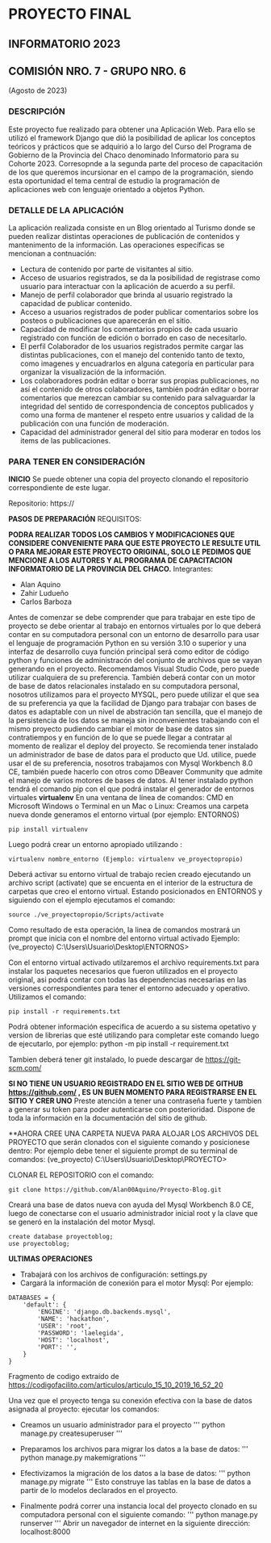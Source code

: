 # PROYECTO FINAL
## INFORMATORIO 2023
## COMISIÓN NRO. 7 - GRUPO NRO. 6
(Agosto de 2023)

### __DESCRIPCIÓN__ 
Este proyecto fue realizado para obtener una Aplicación Web.
Para ello se utilizó el framework Django que dió la posibilidad de aplicar los conceptos teóricos y prácticos que se adquirió a lo largo del Curso del Programa de Gobierno de la Provincia del Chaco denominado Informatorio para su Cohorte 2023.
Corresopnde a la segunda parte del proceso de capacitación de los que queremos incursionar en el campo de la programación, siendo esta oportunidad el tema central de estudio la programación de aplicaciones web con lenguaje orientado a objetos Python.

### __DETALLE DE LA APLICACIÓN__
La aplicación realizada consiste en un Blog orientado al Turismo donde se pueden realizar distintas operaciones de publicación de contenidos y mantenimento de la información.
Las operaciones específicas se mencionan a contnuación:
- Lectura de contenido por parte de visitantes al sitio.
- Acceso de usuarios registrados, se da la posibilidad de registrase como usuario para interactuar con la aplicación de acuerdo a su perfil.
- Manejo de perfil colaborador que brinda al usuario registrado la capacidad de publicar contenido.
- Acceso a usuarios registrados de poder publicar comentarios sobre los posteos o publicaciones que aparecerán en el sitio.
- Capacidad de modificar los comentarios propios de cada usuario registrado con función de edición o borrado en caso de necesitarlo.
- El perfil Colaborador de los usuarios registrados permite cargar las distintas publicaciones, con el manejo del contenido tanto de texto, como imagenes y encuadrarlos en alguna categoría en particular para organizar la visualización de la información.
- Los colaboradores podrán editar o borrar sus propias publicaciones, no así el contenido de otros colaboradores, también podrán editar o borrar comentarios que merezcan cambiar su contenido para salvaguardar la integridad del sentido de correspondencia de conceptos publicados y como una forma de mantener el respeto entre usuarios y calidad de la publicación con una función de moderación.
- Capacidad del administrador general del sitio para moderar en todos los items de las publicaciones.

### PARA TENER EN CONSIDERACIÓN

__INICIO__
Se puede obtener una copia del proyecto clonando el repositorio correspondiente de este lugar.

Repositorio: https://

__PASOS DE PREPARACIÓN__
REQUISITOS:

**PODRA REALIZAR TODOS LOS CAMBIOS Y MODIFICACIONES QUE CONSIDERE CONVENIENTE PARA QUE ESTE PROYECTO LE RESULTE UTIL O PARA MEJORAR ESTE PROYECTO ORIGINAL, SOLO LE PEDIMOS QUE MENCIONE A LOS AUTORES Y AL PROGRAMA DE CAPACITACION INFORMATORIO DE LA PROVINCIA DEL CHACO.**
Integrantes:
- Alan Aquino
- Zahir Ludueño
- Carlos Barboza

Antes de comenzar se debe comprender que para trabajar en este tipo de proyecto se debe orientar al trabajo en entornos virtuales por lo que deberá contar en su computadora personal con un entorno de desarrollo para usar el lenguaje de programación Python en su versión 3.10 o superior y una interfaz de desarrollo cuya función principal será como editor de código python y funciones de administracón del conjunto de archivos que se vayan generando en el proyecto.
Recomendamos Visual Studio Code, pero puede utilizar cualquiera de su preferencia.
También deberá contar con un motor de base de datos relacionales instalado en su computadora personal, nosotros utilizamos para el proyecto MYSQL, pero puede utilizar el que sea de su preferencia ya que la facilidad de Django para trabajar con bases de datos es adaptable con un nivel de abstración tan sencilla, que el manejo de la persistencia de los datos se maneja sin inconvenientes trabajando con el mismo proyecto pudiendo cambiar el motor de base de datos sin contratiempos y en función de lo que se puede llegar a contratar al momento de realizar el deploy del proyecto.
Se recomienda tener instalado un administrador de base de datos para el producto que Ud. utilice, puede usar el de su preferencia, nosotros trabajamos con Mysql Workbench 8.0 CE, también puede hacerlo con otros como DBeaver Community que admite el manejo de varios motores de bases de datos.
Al tener instalado python tendrá el comando pip con el que podrá instalar el generador de entornos virtuales **virtualenv**
En una ventana de línea de comandos: CMD en Microsoft Windows o Terminal en un Mac o Linux:
Creamos una carpeta nueva donde generamos el entorno virtual (por ejemplo: ENTORNOS)
```
pip install virtualenv
```

Luego podrá crear un entorno apropiado utilizando :
```
virtualenv nombre_entorno (Ejemplo: virtualenv ve_proyectopropio)
```

Deberá activar su entorno virtual de trabajo recien creado ejecutando un archivo script (activate) que se encuenta en el interior de la estructura de carpetas que creo el entorno virtual.
Estando posicionados en ENTORNOS y siguiendo con el ejemplo ejecutamos el comando:
```
source ./ve_proyectopropio/Scripts/activate
```
Como resultado de esta operación, la linea de comandos mostrará un prompt que inicia con el nombre del entorno virtual activado
Ejemplo: (ve_proyecto) C:\Users\Usuario\Desktop\ENTORNOS>

Con el entorno virtual activado utilzaremos el archivo requirements.txt para instalar los paquetes necesarios que fueron utilizados en el proyecto original, asi podrá contar con todas las dependencias necesarias en las versiones correspondientes para tener el entorno adecuado y operativo.
Utilizamos el comando:
```
pip install -r requirements.txt
```
Podrá obtener información especifica de acuerdo a su sistema opetativo y version de librerias que esté utilizando para completar este comando luego de ejecutarlo, por ejemplo: 
python -m pip install -r requirement.txt

Tambien deberá tener git instalado, lo puede descargar de https://git-scm.com/

**SI NO TIENE UN USUARIO REGISTRADO EN EL SITIO WEB DE GITHUB https://github.com/ , ES UN BUEN MOMENTO PARA REGISTRARSE EN EL SITIO Y CRER UNO**
Preste atención a tener una contraseña fuerte y tambien a generar su token para poder autenticarse con posterioridad. Dispone de toda la información en la documentación del sitio de github.

**AHORA CREE UNA CARPETA NUEVA PARA ALOJAR LOS ARCHIVOS DEL PROYECTO que serán clonados con el siguiente comando y posicionese dentro:
Por ejemplo debe tener el siguiente prompt de su terminal de comandos: 
(ve_proyecto) C:\Users\Usuario\Desktop\PROYECTO>

CLONAR EL REPOSITORIO con el comando:
```
git clone https://github.com/Alan00Aquino/Proyecto-Blog.git
```

Creará una base de datos nueva con ayuda del Mysql Workbench 8.0 CE, luego de conectarse con el usuario administrador inicial root y la clave que se generó en la instalación del motor Mysql.
```
create database proyectoblog;
use proyectoblog;
```

**ULTIMAS OPERACIONES**
- Trabajará con los archivos de configuración: settings.py
- Cargará la información de conexión para el motor Mysql:
Por ejemplo:
```
DATABASES = {
    'default': {
        'ENGINE': 'django.db.backends.mysql',
        'NAME': 'hackathon',
        'USER': 'root',
        'PASSWORD': 'laelegida',
        'HOST': 'localhost',
        'PORT': '',
    }
}
```
Fragmento de codigo extraido de https://codigofacilito.com/articulos/articulo_15_10_2019_16_52_20

Una vez que el proyecto tenga su conexión efectiva con la base de datos asignada al proyecto:
ejecutar los comandos:
- Creamos un usuario administrador para el proyecto
  '''
  python manage.py createsuperuser
  '''
  
- Preparamos los archivos para migrar los datos a la base de datos:
  '''
  python manage.py makemigrations
  '''
  
- Efectivizamos la migración de los datos a la base de datos:
  '''
  python manage.py migrate
  '''
  Esto construye las tablas en la base de datos a partir de lo modelos declarados en el proyecto.
  
- Finalmente podrá correr una instancia local del proyecto clonado en su computadora personal con el siguiente comando:
  '''
  python manage.py runserver
  '''
  Abrir un navegador de internet en la siguiente dirección:
  localhost:8000

  
